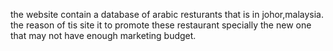 the website contain a database of arabic resturants that is in johor,malaysia. the reason of tis site it to promote these restaurant
specially the new one that may not have enough marketing budget.